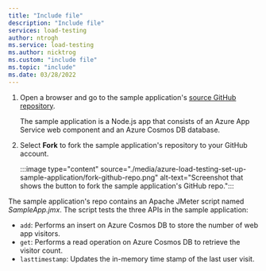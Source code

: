 ```yaml
---
title: "Include file"
description: "Include file"
services: load-testing
author: ntrogh
ms.service: load-testing
ms.author: nicktrog
ms.custom: "include file"
ms.topic: "include"
ms.date: 03/28/2022
---
```


1. Open a browser and go to the sample application's [source GitHub repository](https://github.com/Azure-Samples/nodejs-appsvc-cosmosdb-bottleneck.git).

    The sample application is a Node.js app that consists of an Azure App Service web component and an Azure Cosmos DB database.

1. Select **Fork** to fork the sample application's repository to your GitHub account.

    :::image type="content" source="./media/azure-load-testing-set-up-sample-application/fork-github-repo.png" alt-text="Screenshot that shows the button to fork the sample application's GitHub repo.":::

The sample application's repo contains an Apache JMeter script named *SampleApp.jmx*. The script tests the three APIs in the sample application:

* `add`: Performs an insert on Azure Cosmos DB to store the number of web app visitors.
* `get`: Performs a read operation on Azure Cosmos DB to retrieve the visitor count.
* `lasttimestamp`: Updates the in-memory time stamp of the last user visit.
